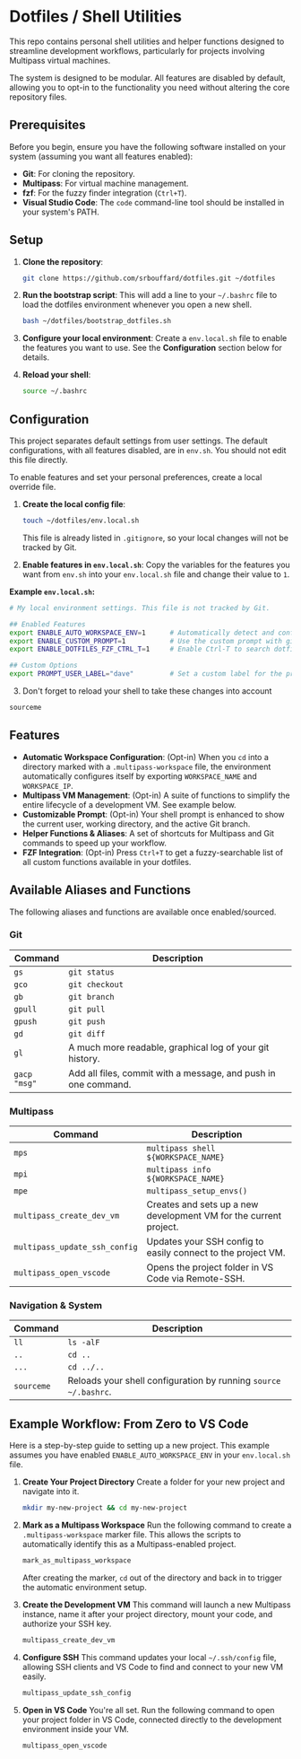 # Dotfiles / Shell Utilities

This repo contains personal shell utilities and helper functions designed to streamline development workflows, particularly for projects involving Multipass virtual machines.

The system is designed to be modular. All features are disabled by default, allowing you to opt-in to the functionality you need without altering the core repository files.

## Prerequisites

Before you begin, ensure you have the following software installed on your system (assuming you want all features enabled):

* **Git**: For cloning the repository.
* **Multipass**: For virtual machine management.
* **fzf**: For the fuzzy finder integration (`Ctrl+T`).
* **Visual Studio Code**: The `code` command-line tool should be installed in your system's PATH.

## Setup

1.  **Clone the repository**:
    ```bash
    git clone https://github.com/srbouffard/dotfiles.git ~/dotfiles
    ```

2.  **Run the bootstrap script**: This will add a line to your `~/.bashrc` file to load the dotfiles environment whenever you open a new shell.
    ```bash
    bash ~/dotfiles/bootstrap_dotfiles.sh
    ```

3.  **Configure your local environment**: Create a `env.local.sh` file to enable the features you want to use. See the **Configuration** section below for details.

4.  **Reload your shell**:
    ```bash
    source ~/.bashrc
    ```

## Configuration

This project separates default settings from user settings. The default configurations, with all features disabled, are in `env.sh`. You should not edit this file directly.

To enable features and set your personal preferences, create a local override file.

1.  **Create the local config file**:
    ```bash
    touch ~/dotfiles/env.local.sh
    ```
    This file is already listed in `.gitignore`, so your local changes will not be tracked by Git.

2.  **Enable features in `env.local.sh`**: Copy the variables for the features you want from `env.sh` into your `env.local.sh` file and change their value to `1`.

**Example `env.local.sh`:**
```bash
# My local environment settings. This file is not tracked by Git.

## Enabled Features
export ENABLE_AUTO_WORKSPACE_ENV=1      # Automatically detect and configure Multipass workspaces
export ENABLE_CUSTOM_PROMPT=1           # Use the custom prompt with git info
export ENABLE_DOTFILES_FZF_CTRL_T=1     # Enable Ctrl-T to search dotfile functions

## Custom Options
export PROMPT_USER_LABEL="dave"         # Set a custom label for the prompt
```

3. Don't forget to reload your shell to take these changes into account
```bash
sourceme
```

## Features

* **Automatic Workspace Configuration**: (Opt-in) When you `cd` into a directory marked with a `.multipass-workspace` file, the environment automatically configures itself by exporting `WORKSPACE_NAME` and `WORKSPACE_IP`.
* **Multipass VM Management**: (Opt-in) A suite of functions to simplify the entire lifecycle of a development VM. See example below.
* **Customizable Prompt**: (Opt-in) Your shell prompt is enhanced to show the current user, working directory, and the active Git branch.
* **Helper Functions & Aliases**: A set of shortcuts for Multipass and Git commands to speed up your workflow.
* **FZF Integration**: (Opt-in) Press `Ctrl+T` to get a fuzzy-searchable list of all custom functions available in your dotfiles.

## Available Aliases and Functions

The following aliases and functions are available once enabled/sourced.

### Git
| Command | Description |
|---|---|
| `gs` | `git status` |
| `gco` | `git checkout` |
| `gb` | `git branch` |
| `gpull`| `git pull` |
| `gpush`| `git push` |
| `gd` | `git diff` |
| `gl` | A much more readable, graphical log of your git history. |
| `gacp "msg"` | Add all files, commit with a message, and push in one command. |

### Multipass
| Command | Description |
|---|---|
| `mps` | `multipass shell ${WORKSPACE_NAME}` |
| `mpi` | `multipass info ${WORKSPACE_NAME}` |
| `mpe` | `multipass_setup_envs()` |
| `multipass_create_dev_vm` | Creates and sets up a new development VM for the current project. |
| `multipass_update_ssh_config` | Updates your SSH config to easily connect to the project VM. |
| `multipass_open_vscode` | Opens the project folder in VS Code via Remote-SSH. |

### Navigation & System
| Command | Description |
|---|---|
| `ll` | `ls -alF` |
| `..` | `cd ..` |
| `...` | `cd ../..` |
| `sourceme` | Reloads your shell configuration by running `source ~/.bashrc`. |


## Example Workflow: From Zero to VS Code

Here is a step-by-step guide to setting up a new project. This example assumes you have enabled `ENABLE_AUTO_WORKSPACE_ENV` in your `env.local.sh` file.

1.  **Create Your Project Directory**
    Create a folder for your new project and navigate into it.
    ```bash
    mkdir my-new-project && cd my-new-project
    ```

2.  **Mark as a Multipass Workspace**
    Run the following command to create a `.multipass-workspace` marker file. This allows the scripts to automatically identify this as a Multipass-enabled project.
    ```bash
    mark_as_multipass_workspace
    ```
    After creating the marker, `cd` out of the directory and back in to trigger the automatic environment setup.

3.  **Create the Development VM**
    This command will launch a new Multipass instance, name it after your project directory, mount your code, and authorize your SSH key.
    ```bash
    multipass_create_dev_vm
    ```

4.  **Configure SSH**
    This command updates your local `~/.ssh/config` file, allowing SSH clients and VS Code to find and connect to your new VM easily.
    ```bash
    multipass_update_ssh_config
    ```

5.  **Open in VS Code**
    You're all set. Run the following command to open your project folder in VS Code, connected directly to the development environment inside your VM.
    ```bash
    multipass_open_vscode
    ```